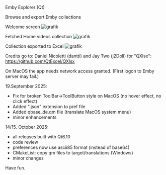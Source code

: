 Emby Explorer (Qt)

Browse and export Emby collections

Welcome screen
![grafik](https://github.com/user-attachments/assets/2911aa53-ae0b-4dc5-ba99-0b2ed9036c5f)


Fetched Home videos collection
![grafik](https://github.com/user-attachments/assets/17e72145-0418-4e29-b110-07c9e81cd099)


Collection exported to Excel
![grafik](https://github.com/user-attachments/assets/de847d2c-6c7c-4353-b118-0bc38425479d)

Credits go to:
Daniel Nicoletti (dantti) and Jay Two (j2Doll) for "QXlsx": https://github.com/QtExcel/QXlsx


On MacOS the app needs network access granted. (First logon to Emby server may fail.)

19.September 2025:
- Fix for broken ToolBar->ToolButton style on MacOS (no hover effect, no click effect)
- Added ".json" extension to pref file
- Added qbase_de.qm file (translate MacOS system menu)
- minor enhancements

14/15. October 2025:
- all releases built with Qt6.10
- code review
- preferences now use ascii85 format (instead of base64)
- CMakeList: copy qm files to target/translations (Windows)
- minor changes
  
Have fun.





















